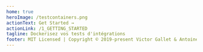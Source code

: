 ```yaml
---
home: true
heroImage: /testcontainers.png
actionText: Get Started →
actionLink: /1_GETTING_STARTED
tagline: Dockerisez vos tests d'intégrations
footer: MIT Licensed | Copyright © 2019-present Victor Gallet & Antoine Roux
---
```


